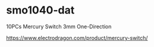 
# smo1040-dat

10PCs Mercury Switch 3mm One-Direction

https://www.electrodragon.com/product/mercury-switch/
